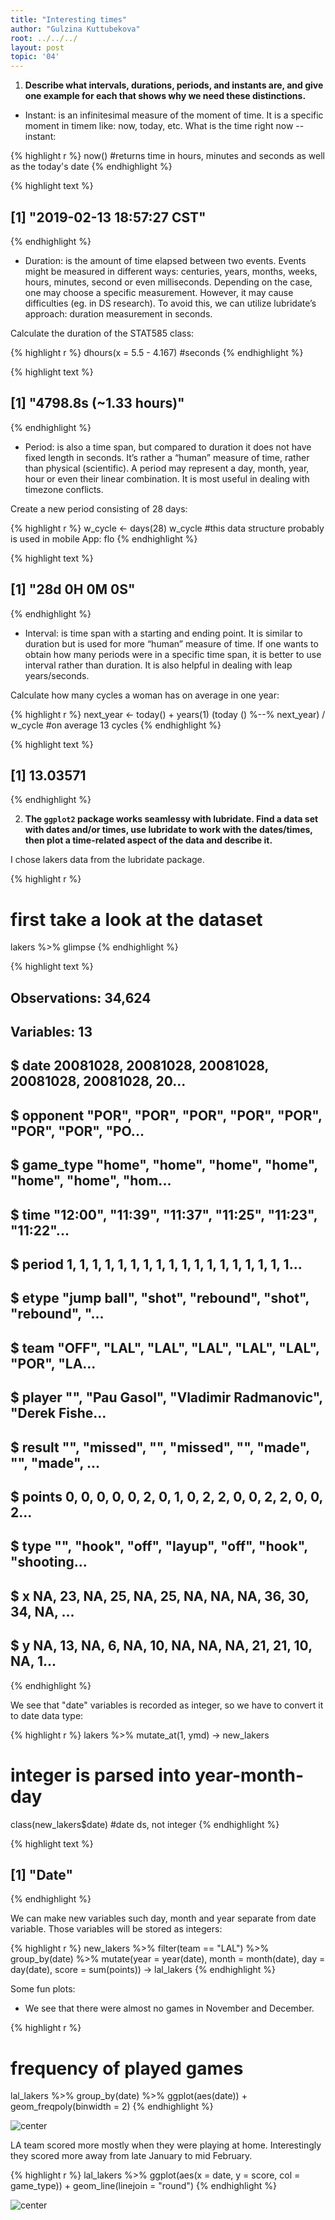 ```yaml
---
title: "Interesting times"
author: "Gulzina Kuttubekova"
root: ../../../
layout: post
topic: '04'
---
```



1. **Describe what intervals, durations, periods, and instants are, and give one example for each that shows why we need these distinctions.**

- Instant: is an infinitesimal measure of the moment of time. It is a specific moment in timem like: now, today, etc.
What is the time right now -- instant:

{% highlight r %}
now() #returns time in hours, minutes and seconds as well as the today's date
{% endhighlight %}



{% highlight text %}
## [1] "2019-02-13 18:57:27 CST"
{% endhighlight %}

- Duration: is the amount of time elapsed between two events. Events might be measured in different ways: centuries, years, months, weeks, hours, minutes, second or even milliseconds. Depending on the case, one may choose a specific measurement. However, it may cause difficulties (eg. in DS research). To avoid this, we can utilize lubridate’s approach: duration measurement in seconds.

Calculate the duration of the STAT585 class:



{% highlight r %}
dhours(x = 5.5 - 4.167) #seconds
{% endhighlight %}



{% highlight text %}
## [1] "4798.8s (~1.33 hours)"
{% endhighlight %}

- Period: is also a time span, but compared to duration it does not have fixed length in seconds. It’s rather a “human” measure of time, rather than physical (scientific). A period may represent a day, month, year, hour or even their linear combination. It is most useful in dealing with timezone conflicts.

Create a new period consisting of 28 days:

{% highlight r %}
w_cycle <- days(28)
w_cycle #this data structure probably is used in mobile App: flo
{% endhighlight %}



{% highlight text %}
## [1] "28d 0H 0M 0S"
{% endhighlight %}

- Interval: is time span with a starting and ending point. It is similar to duration but is used for more “human” measure of time. If one wants to obtain how many periods were in a specific time span, it is better to use interval rather than duration. It is also helpful in dealing with leap years/seconds. 

Calculate how many cycles a woman has on average in one year:

{% highlight r %}
next_year <- today() + years(1)
(today () %--% next_year) / w_cycle #on average 13 cycles
{% endhighlight %}



{% highlight text %}
## [1] 13.03571
{% endhighlight %}

2. **The `ggplot2` package works seamlessy with lubridate. Find a data set with dates and/or times, use lubridate to work with the dates/times, then plot a time-related aspect of the data and describe it.**

 I chose lakers data from the lubridate package. 

{% highlight r %}
# first take a look at the dataset
lakers %>% glimpse
{% endhighlight %}



{% highlight text %}
## Observations: 34,624
## Variables: 13
## $ date      <int> 20081028, 20081028, 20081028, 20081028, 20081028, 20...
## $ opponent  <chr> "POR", "POR", "POR", "POR", "POR", "POR", "POR", "PO...
## $ game_type <chr> "home", "home", "home", "home", "home", "home", "hom...
## $ time      <chr> "12:00", "11:39", "11:37", "11:25", "11:23", "11:22"...
## $ period    <int> 1, 1, 1, 1, 1, 1, 1, 1, 1, 1, 1, 1, 1, 1, 1, 1, 1, 1...
## $ etype     <chr> "jump ball", "shot", "rebound", "shot", "rebound", "...
## $ team      <chr> "OFF", "LAL", "LAL", "LAL", "LAL", "LAL", "POR", "LA...
## $ player    <chr> "", "Pau Gasol", "Vladimir Radmanovic", "Derek Fishe...
## $ result    <chr> "", "missed", "", "missed", "", "made", "", "made", ...
## $ points    <int> 0, 0, 0, 0, 0, 2, 0, 1, 0, 2, 2, 0, 0, 2, 2, 0, 0, 2...
## $ type      <chr> "", "hook", "off", "layup", "off", "hook", "shooting...
## $ x         <int> NA, 23, NA, 25, NA, 25, NA, NA, NA, 36, 30, 34, NA, ...
## $ y         <int> NA, 13, NA, 6, NA, 10, NA, NA, NA, 21, 21, 10, NA, 1...
{% endhighlight %}

We see that "date" variables is recorded as integer, so we have to convert it to date data type:

{% highlight r %}
lakers %>% mutate_at(1, ymd) -> new_lakers 
# integer is parsed into year-month-day
class(new_lakers$date) #date ds, not integer
{% endhighlight %}



{% highlight text %}
## [1] "Date"
{% endhighlight %}

We can make new variables such day, month and year separate from date variable. Those variables will be stored as integers:

{% highlight r %}
new_lakers %>% filter(team == "LAL") %>% group_by(date) %>%  mutate(year = year(date), month = month(date), day = day(date), score = sum(points)) -> lal_lakers
{% endhighlight %}

Some fun plots:
- We see that there were almost no games in November and December.

{% highlight r %}
# frequency of played games 
lal_lakers %>% group_by(date) %>% ggplot(aes(date)) + geom_freqpoly(binwidth = 2)
{% endhighlight %}

![center](../figure/04/GulzinaKuttubekova4/unnamed-chunk-9-1.png)

LA team scored more mostly when they were playing at home. Interestingly they scored more away from late January to mid February.

{% highlight r %}
lal_lakers %>% ggplot(aes(x = date, y = score, col = game_type)) + geom_line(linejoin = "round")
{% endhighlight %}

![center](../figure/04/GulzinaKuttubekova4/unnamed-chunk-10-1.png)








